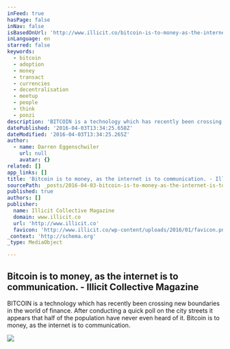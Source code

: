 ```yaml
---
inFeed: true
hasPage: false
inNav: false
isBasedOnUrl: 'http://www.illicit.co/bitcoin-is-to-money-as-the-internet-is-to-newspapers/'
inLanguage: en
starred: false
keywords:
  - bitcoin
  - adoption
  - money
  - transact
  - currencies
  - decentralisation
  - meetup
  - people
  - think
  - ponzi
description: 'BITCOIN is a technology which has recently been crossing new boundaries in the world of finance. After conducting a quick poll on the city streets it appears that half of the population have never even heard of it. Bitcoin is to money, as the internet is to communication.'
datePublished: '2016-04-03T13:34:25.658Z'
dateModified: '2016-04-03T13:34:25.265Z'
author:
  - name: Darren Eggenschwiler
    url: null
    avatar: {}
related: []
app_links: []
title: 'Bitcoin is to money, as the internet is to communication. - Illicit Collective Magazine'
sourcePath: _posts/2016-04-03-bitcoin-is-to-money-as-the-internet-is-to-communication-.md
published: true
authors: []
publisher:
  name: Illicit Collective Magazine
  domain: www.illicit.co
  url: 'http://www.illicit.co'
  favicon: 'http://www.illicit.co/wp-content/uploads/2016/01/favicon.png'
_context: 'http://schema.org'
_type: MediaObject

---
```

<article style=""><h1>Bitcoin is to money, as the internet is to communication. - Illicit Collective Magazine</h1><p>BITCOIN is a technology which has recently been crossing new boundaries in the world of finance. After conducting a quick poll on the city streets it appears that half of the population have never even heard of it. Bitcoin is to money, as the internet is to communication.</p><img src="http://www.illicit.co/wp-content/uploads/2015/11/9621551805_7cca02b58b_o.jpg" /></article>